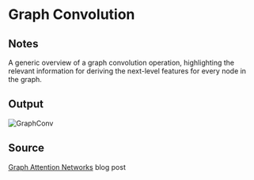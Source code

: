 # Graph Convolution

## Notes

A generic overview of a graph convolution operation, highlighting the relevant information for deriving the next-level features for every node in the graph.

## Output

![GraphConv](https://www.dropbox.com/s/zgj3a0hqabe4e4i/graph_conv.png?raw=1)

## Source

[Graph Attention Networks](http://petar-v.com/GAT/) blog post

